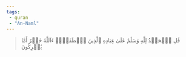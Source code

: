 ```yaml
---
tags: 
 - quran 
 - "An-Naml"
---
```


> قُلِ ٱلۡحَمۡدُ لِلَّهِ وَسَلَٰمٌ عَلَىٰ عِبَادِهِ ٱلَّذِينَ ٱصۡطَفَىٰٓۗ ءَآللَّهُ خَيۡرٌ أَمَّا يُشۡرِكُونَ
